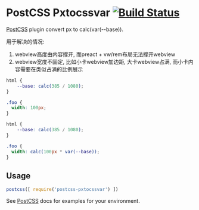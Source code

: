 # PostCSS Pxtocssvar [![Build Status][ci-img]][ci]

[PostCSS] plugin convert px to calc(var(--base)).

用于解决的情况:

1. webview高度由内容撑开, 而preact + vw/rem布局无法撑开webview
2. webview宽度不固定, 比如小卡webview加边距, 大卡webview占满, 而小卡内容需要在类似占满的比例展示

[PostCSS]: https://github.com/postcss/postcss
[ci-img]:  https://travis-ci.org/deepkolos/postcss-pxtocssvar.svg
[ci]:      https://travis-ci.org/deepkolos/postcss-pxtocssvar

```css
html {
    --base: calc(385 / 1080);
}

.foo {
  width: 100px;
}
```

```css
html {
    --base: calc(385 / 1080);
}

.foo {
  width: calc(100px * var(--base));
}
```

## Usage

```js
postcss([ require('postcss-pxtocssvar') ])
```

See [PostCSS] docs for examples for your environment.
